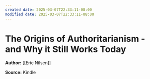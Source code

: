 ```yaml
---
created date: 2025-03-07T22:33:11-08:00
modified date: 2025-03-07T22:33:11-08:00
---
```

# The Origins of Authoritarianism - and Why it Still Works Today

**Author:** [[Eric Nilsen]]

**Source:** Kindle


